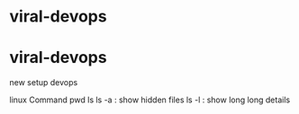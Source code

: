 # viral-devops
# viral-devops
new setup devops

linux Command 
pwd 
ls 
ls -a : show hidden files
ls -l : show long long details
